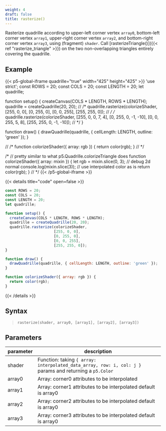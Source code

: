 ```yaml
---
weight: 4
draft: false
title: rasterize()
---
```


Rasterize quadrille according to upper-left corner vertex `array0`, bottom-left corner vertex `array1`, upper-right corner vertex `array2`, and bottom-right corner vertex `array3`,  using (fragment) `shader`. Call [rasterizeTriangle()]({{< ref "rasterize_triangle" >}}) on the two non-overlapping triangles entirely covering the quadrille.

## Example

{{< p5-global-iframe quadrille="true" width="425" height="425" >}}
'use strict';
const ROWS = 20;
const COLS = 20;
const LENGTH = 20;
let quadrille;

function setup() {
  createCanvas(COLS * LENGTH, ROWS * LENGTH);
  quadrille = createQuadrille(20, 20);
  // /*
  quadrille.rasterize(colorizeShader,
                      [255, 0, 0],
                      [0, 255, 0],
                      [0, 0, 255],
                      [255, 255, 0]);
  // */
  /*
  quadrille.rasterize(colorizeShader,
                      [255, 0, 0, 7, 4],
                      [0, 255, 0, -1, -10],
                      [0, 0, 255, 5, 8],
                      [255, 255, 0, -1, -10]);
  // */
}

function draw() {
  drawQuadrille(quadrille, { cellLength: LENGTH, outline: 'green' });
}

// /*
function colorizeShader({ array: rgb }) {
  return color(rgb);
}
// */

/*
// pretty similar to what p5.Quadrille.colorizeTriangle does
function colorizeShader({ array: mixin }) {
  let rgb = mixin.slice(0, 3);
  // debug 2d normal
  console.log(mixin.slice(3));
  // use interpolated color as is
  return color(rgb);
}
// */
{{< /p5-global-iframe >}}

{{< details title="code" open=false >}}
```js
const ROWS = 20;
const COLS = 20;
const LENGTH = 20;
let quadrille;

function setup() {
  createCanvas(COLS * LENGTH, ROWS * LENGTH);
  quadrille = createQuadrille(20, 20);
  quadrille.rasterize(colorizeShader,
                      [255, 0, 0],
                      [0, 255, 0],
                      [0, 0, 255],
                      [255, 255, 0]);
}

function draw() {
  drawQuadrille(quadrille, { cellLength: LENGTH, outline: 'green' });
}

function colorizeShader({ array: rgb }) {
  return color(rgb);
}
```
{{< /details >}}

## Syntax

> `rasterize(shader, array0, [array1], [array2], [array3])`

## Parameters

| parameter | description                                                                                             |
|-----------|---------------------------------------------------------------------------------------------------------|
| shader    | Function: taking `{ array: interpolated_data_array, row: i, col: j }` params and returning a `p5.Color` |
| array0    | Array: corner0 attributes to be interpolated                                                            |
| array1    | Array: corner1 attributes to be interpolated default is array0                                          |
| array2    | Array: corner2 attributes to be interpolated default is array0                                          |
| array3    | Array: corner3 attributes to be interpolated default is array0                                          |